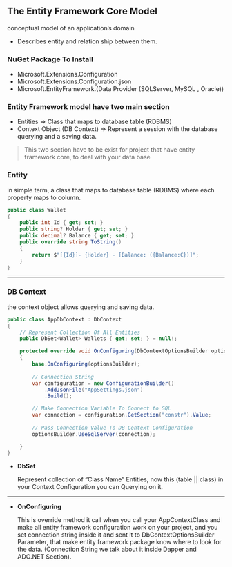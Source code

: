 ## The Entity Framework Core Model

conceptual model of an application’s domain

- Describes entity and relation ship between them.

### NuGet Package To Install

- Microsoft.Extensions.Configuration
- Microsoft.Extensions.Configuration.json
- Microsoft.EntityFramework.(Data Provider (SQLServer, MySQL , Oracle))

### Entity Framework model have two main section

- Entities ⇒ Class that maps to database table (RDBMS)
- Context Object (DB Context) ⇒ Represent a session with the database querying and a saving data.

> This two section have to be exist for project that have entity framework core, to deal with your data base
>

### Entity

in simple term, a class that maps to database table (RDBMS) where each property maps to column.

```csharp
public class Wallet
{
    public int Id { get; set; }
    public string? Holder { get; set; }
    public decimal? Balance { get; set; }
    public override string ToString()
    {
        return $"[{Id}]- {Holder} - [Balance: ({Balance:C})]";
    }
}
```

---

### DB Context

the context object allows querying and saving data.

```csharp
public class AppDbContext : DbContext
{
    // Represent Collection Of All Entities
    public DbSet<Wallet> Wallets { get; set; } = null!;

    protected override void OnConfiguring(DbContextOptionsBuilder optionsBuilder)
    {
        base.OnConfiguring(optionsBuilder);
        
        // Connection String
        var configuration = new ConfigurationBuilder()
            .AddJsonFile("AppSettings.json")
            .Build();

        // Make Connection Variable To Connect to SQL
        var connection = configuration.GetSection("constr").Value;
        
        // Pass Connection Value To DB Context Configuration
        optionsBuilder.UseSqlServer(connection);

    }
}
```

- **DbSet<Class Name>**

  Represent collection of “Class Name” Entities, now this (table || class) in your Context Configuration you can Querying on it.

---

- **OnConfiguring**

  This is override method it call when you call your AppContextClass and make all entity framework configuration work on your project, and you set connection string inside it and sent it to DbContextOptionsBuilder Parameter, that make entity framework package know where to look for the data. (Connection String we talk about it inside Dapper and ADO.NET Section).